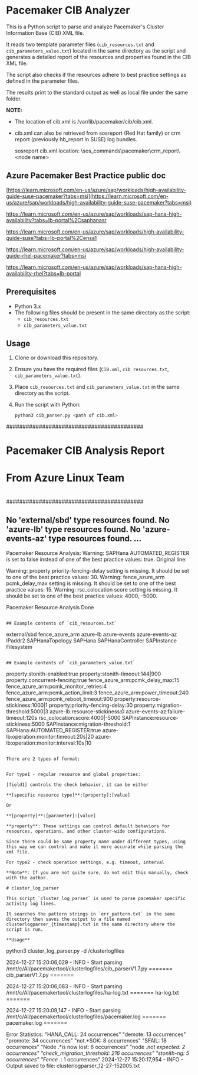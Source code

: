 # Pacemaker CIB Analyzer

This is a Python script to parse and analyze Pacemaker's Cluster Information Base (CIB) XML file. 

It reads two template parameter files (`cib_resources.txt` and `cib_parameters_value.txt`) located in the same directory as the script and generates a detailed report of the resources and properties found in the CIB XML file. 

The script also checks if the resources adhere to best practice settings as defined in the parameter files.

The results print to the standard output as well as local file under the same folder.

**NOTE:** 

- The location of cib.xml is /var/lib/pacemaker/cib/cib.xml.

- cib.xml can also be retrieved from sosreport (Red Hat family) or crm report (previously hb_report in SUSE) log bundles.
  
  sosreport cib.xml location: \sos_commands\pacemaker\crm_report\\<node name\>

## Azure Pacemaker Best Practice public doc
[https://learn.microsoft.com/en-us/azure/sap/workloads/high-availability-guide-suse-pacemaker?tabs=msi](https://learn.microsoft.com/en-us/azure/sap/workloads/high-availability-guide-suse-pacemaker?tabs=msi)

https://learn.microsoft.com/en-us/azure/sap/workloads/sap-hana-high-availability?tabs=lb-portal%2Csaphanasr

https://learn.microsoft.com/en-us/azure/sap/workloads/high-availability-guide-suse?tabs=lb-portal%2Censa1

https://learn.microsoft.com/en-us/azure/sap/workloads/high-availability-guide-rhel-pacemaker?tabs=msi

https://learn.microsoft.com/en-us/azure/sap/workloads/sap-hana-high-availability-rhel?tabs=lb-portal


## Prerequisites

- Python 3.x
- The following files should be present in the same directory as the script:
  - `cib_resources.txt`
  - `cib_parameters_value.txt`

## Usage

1. Clone or download this repository.
2. Ensure you have the required files (`CIB.xml`, `cib_resources.txt`, `cib_parameters_value.txt`).
3. Place `cib_resources.txt` and `cib_parameters_value.txt` in the same directory as the script.
4. Run the script with Python:

    ```sh
    python3 cib_parser.py <path of cib.xml>
    ```

##########################################
#                                        #
#       Pacemaker CIB Analysis Report    #
#       From Azure Linux Team            #
#                                        #
##########################################

No 'external/sbd' type resources found.
No 'azure-lb' type resources found.
No 'azure-events-az' type resources found.
...
----------------------------------------
Pacemaker Resource Analysis:
Warning: SAPHana AUTOMATED_REGISTER is set to false instead of one of the best practice values: true.
Original line:             <nvpair name="AUTOMATED_REGISTER" value="false" id="rsc_SAPHana_HDP_HDB03-instance_attributes-AUTOMATED_REGISTER"/>

Warning: property priority-fencing-delay setting is missing. It should be set to one of the best practice values: 30.
Warning: fence_azure_arm pcmk_delay_max setting is missing. It should be set to one of the best practice values: 15.
Warning: rsc_colocation score setting is missing. It should be set to one of the best practice values: 4000, -5000.


Pacemaker Resource Analysis Done

```

## Example contents of `cib_resources.txt`

```
external/sbd
fence_azure_arm
azure-lb
azure-events
azure-events-az
IPaddr2
SAPHanaTopology
SAPHana
SAPHanaController
SAPInstance
Filesystem
```

## Example contents of `cib_parameters_value.txt`
```
property:stonith-enabled:true
property:stonith-timeout:144|900
property:concurrent-fencing:true
fence_azure_arm:pcmk_delay_max:15
fence_azure_arm:pcmk_monitor_retries:4
fence_azure_arm:pcmk_action_limit:3
fence_azure_arm:power_timeout:240
fence_azure_arm:pcmk_reboot_timeout:900
property:resource-stickiness:1000|1
property:priority-fencing-delay:30
property:migration-threshold:5000|3
azure-lb:resource-stickiness:0
azure-events-az:failure-timeout:120s
rsc_colocation:score:4000|-5000
SAPInstance:resource-stickiness:5000
SAPInstance:migration-threshold:1
SAPHana:AUTOMATED_REGISTER:true
azure-lb:operation:monitor:timeout:20s|20
azure-lb:operation:monitor:interval:10s|10

```

There are 2 types of format:
```
[field1]:[field2]:[field3] 

[field1]:[field2]:[field3][field4]:[field5]
```

For type1 - regular resource and global properties:

[field1] controls the check behavior, it can be either

**[specific resource type]**:[property]:[value]

Or

**[property]**:[parameter]:[value]

**property**: These settings can control default behaviors for resources, operations, and other cluster-wide configurations.

Since there could be same property name under different types, using this way we can control and make it more accurate while parsing the xml file.

For type2 - check operation settings, e.g. timeout, interval

**Note**: If you are not quite sure, do not edit this manually, check with the author.

# cluster_log_parser

This script `cluster_log_parser` is used to parse pacemaker specific activity log lines.

It searches the pattern strings in `err_pattern.txt` in the same directory then saves the output to a file named clusterlogparser_{timestamp}.txt in the same directory where the script is run.

**Usage**
```
python3 cluster_log_parser.py -d /clusterlogfiles

2024-12-27 15:20:06,029 - INFO - Start parsing /mnt/c/AI/pacemakertool/clusterlogfiles/cib_parserV1.7.py
======= cib_parserV1.7.py =======


2024-12-27 15:20:06,083 - INFO - Start parsing /mnt/c/AI/pacemakertool/clusterlogfiles/ha-log.txt
======= ha-log.txt =======


2024-12-27 15:20:09,147 - INFO - Start parsing /mnt/c/AI/pacemakertool/clusterlogfiles/pacemaker.log
======= pacemaker.log =======

Error Statistics:
"HANA_CALL: 24 occurrences"
"demote: 13 occurrences"
"promote: 34 occurrences"
"not.*SOK: 8 occurrences"
"SFAIL: 18 occurrences"
"Node .*is now lost: 6 occurrences"
"node .*not expected: 2 occurrences"
"check_migration_threshold: 216 occurrences"
"stonith-ng: 5 occurrences"
"Fence .*: 1 occurrences"
2024-12-27 15:20:17,954 - INFO - Output saved to file: clusterlogparser_12-27-152005.txt
```

